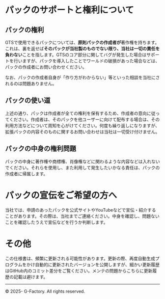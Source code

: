 # パックのサポートと権利について

## パックの権利

GTSで使用できるパックについては、**原則パックの作成者が**著作権を持ちます。これは、裏を返せば**そのパックが当社製のものでない限り、当社は一切の責任を負わない**ことを指します。GTSのコア部分に関してバグが発生した場合はサポートを行いますが、パックを導入したことでワールドの破損があった場合などは、パックの作成者にお問い合わせください。

なお、パックの作成者自身が「作り方がわからない」等といった相談を当社にされるのは問題ありません。

## パックの使い道

上述の通り、パックは作成者が全ての権利を保有するため、作成者の意向に従ってください。作成者は、そのパックを他ユーザーに向けて配布する場合は、その利用方法などについて周知を心がけてください。何度も繰り返しになりますが、拡張パックの内容そのものに関するお問い合わせは当社は一切受け付けません。

## パックの中身の権利問題

パックの中身に著作権や商標権、肖像権などに関わるような内容などは入れないでください。それらを使用し、また利用して発生したいかなる責任は、パックの作成者に帰属します。

# パックの宣伝をご希望の方へ

当社では、申請のあったパックを公式サイトやYouTubeなどで宣伝・紹介することがあります。その際は、当社までご連絡ください。中身を確認し、問題ないことを確認したうえで宣伝などを行うか判断します。

# その他

この仕様書は、頻繁に更新される可能性があります。更新の際、再度自動生成プログラムをかけ自動的に更新されたバージョンを公開しますが、細かい更新履歴はGitHub内のコミット差分をご覧ください。メンテの問題からこちらに更新履歴の記載は避けます。

---

&copy; 2025- G-Factory. All rights reserved.